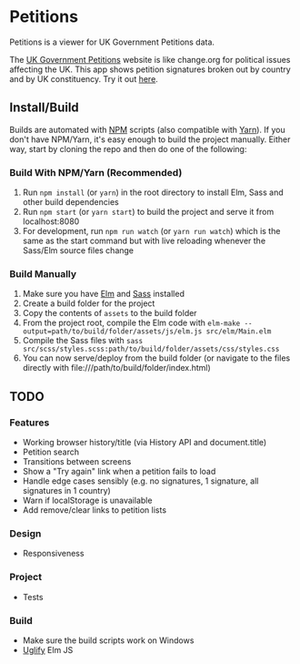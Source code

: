 # Petitions

Petitions is a viewer for UK Government Petitions data.

The [UK Government Petitions](https://petition.parliament.uk/) website is like change.org for political issues affecting the UK. This app shows petition signatures broken out by country and by UK constituency. Try it out [here](http://petitions.deepilla.com).

## Install/Build

Builds are automated with [NPM](https://www.npmjs.com/) scripts (also compatible with [Yarn](https://yarnpkg.com/)). If you don't have NPM/Yarn, it's easy enough to build the project manually. Either way, start by cloning the repo and then do one of the following:

### Build With NPM/Yarn (Recommended)

1. Run `npm install` (or `yarn`) in the root directory to install Elm, Sass and other build dependencies
2. Run `npm start` (or `yarn start`) to build the project and serve it from localhost:8080
3. For development, run `npm run watch` (or `yarn run watch`) which is the same as the start command but with live reloading whenever the Sass/Elm source files change

### Build Manually

1. Make sure you have [Elm](http://elm-lang.org/) and [Sass](http://sass-lang.com/install) installed
2. Create a build folder for the project
3. Copy the contents of `assets` to the build folder
4. From the project root, compile the Elm code with `elm-make --output=path/to/build/folder/assets/js/elm.js src/elm/Main.elm`
5. Compile the Sass files with `sass src/scss/styles.scss:path/to/build/folder/assets/css/styles.css`
6. You can now serve/deploy from the build folder (or navigate to the files directly with file:///path/to/build/folder/index.html)

## TODO

### Features

- Working browser history/title (via History API and document.title)
- Petition search
- Transitions between screens
- Show a "Try again" link when a petition fails to load
- Handle edge cases sensibly (e.g. no signatures, 1 signature, all signatures in 1 country)
- Warn if localStorage is unavailable
- Add remove/clear links to petition lists

### Design

- Responsiveness

### Project

- Tests

### Build

- Make sure the build scripts work on Windows
- [Uglify](https://www.npmjs.com/package/uglify-js) Elm JS
